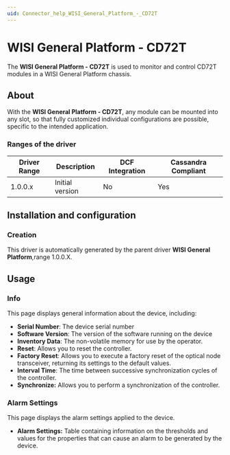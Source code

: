 ```yaml
---
uid: Connector_help_WISI_General_Platform_-_CD72T
---
```


# WISI General Platform - CD72T

The **WISI General Platform - CD72T** is used to monitor and control CD72T modules in a WISI General Platform chassis.

## About

With the **WISI General Platform - CD72T**, any module can be mounted into any slot, so that fully customized individual configurations are possible, specific to the intended application.

### Ranges of the driver

| **Driver Range** | **Description** | **DCF Integration** | **Cassandra Compliant** |
|------------------|-----------------|---------------------|-------------------------|
| 1.0.0.x          | Initial version | No                  | Yes                     |

## Installation and configuration

### Creation

This driver is automatically generated by the parent driver **WISI General Platform**,range 1.0.0.X.

## Usage

### Info

This page displays general information about the device, including:

- **Serial Number**: The device serial number
- **Software Version**: The version of the software running on the device
- **Inventory Data**: The non-volatile memory for use by the operator.
- **Reset**: Allows you to reset the controller.
- **Factory Reset**: Allows you to execute a factory reset of the optical node transceiver, returning its settings to the default values.
- **Interval Time**: The time between successive synchronization cycles of the controller.
- **Synchronize:** Allows you to perform a synchronization of the controller.

### Alarm Settings

This page displays the alarm settings applied to the device.

- **Alarm Settings:** Table containing information on the thresholds and values for the properties that can cause an alarm to be generated by the device.
